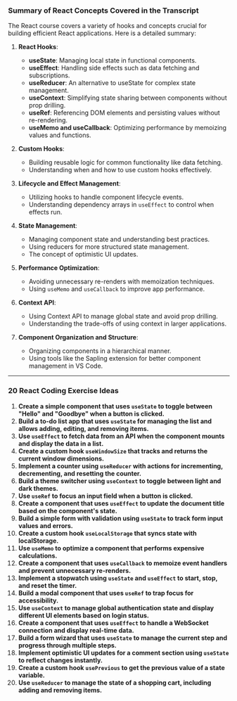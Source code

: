 ### Summary of React Concepts Covered in the Transcript

The React course covers a variety of hooks and concepts crucial for building efficient React applications. Here is a detailed summary:

1. **React Hooks**:
    
    - **useState**: Managing local state in functional components.
    - **useEffect**: Handling side effects such as data fetching and subscriptions.
    - **useReducer**: An alternative to useState for complex state management.
    - **useContext**: Simplifying state sharing between components without prop drilling.
    - **useRef**: Referencing DOM elements and persisting values without re-rendering.
    - **useMemo and useCallback**: Optimizing performance by memoizing values and functions.
2. **Custom Hooks**:
    
    - Building reusable logic for common functionality like data fetching.
    - Understanding when and how to use custom hooks effectively.
3. **Lifecycle and Effect Management**:
    
    - Utilizing hooks to handle component lifecycle events.
    - Understanding dependency arrays in `useEffect` to control when effects run.
4. **State Management**:
    
    - Managing component state and understanding best practices.
    - Using reducers for more structured state management.
    - The concept of optimistic UI updates.
5. **Performance Optimization**:
    
    - Avoiding unnecessary re-renders with memoization techniques.
    - Using `useMemo` and `useCallback` to improve app performance.
6. **Context API**:
    
    - Using Context API to manage global state and avoid prop drilling.
    - Understanding the trade-offs of using context in larger applications.
7. **Component Organization and Structure**:
    
    - Organizing components in a hierarchical manner.
    - Using tools like the Sapling extension for better component management in VS Code.

---

### 20 React Coding Exercise Ideas

1. **Create a simple component that uses `useState` to toggle between "Hello" and "Goodbye" when a button is clicked.**
2. **Build a to-do list app that uses `useState` for managing the list and allows adding, editing, and removing items.**
3. **Use `useEffect` to fetch data from an API when the component mounts and display the data in a list.**
4. **Create a custom hook `useWindowSize` that tracks and returns the current window dimensions.**
5. **Implement a counter using `useReducer` with actions for incrementing, decrementing, and resetting the counter.**
6. **Build a theme switcher using `useContext` to toggle between light and dark themes.**
7. **Use `useRef` to focus an input field when a button is clicked.**
8. **Create a component that uses `useEffect` to update the document title based on the component's state.**
9. **Build a simple form with validation using `useState` to track form input values and errors.**
10. **Create a custom hook `useLocalStorage` that syncs state with localStorage.**
11. **Use `useMemo` to optimize a component that performs expensive calculations.**
12. **Create a component that uses `useCallback` to memoize event handlers and prevent unnecessary re-renders.**
13. **Implement a stopwatch using `useState` and `useEffect` to start, stop, and reset the timer.**
14. **Build a modal component that uses `useRef` to trap focus for accessibility.**
15. **Use `useContext` to manage global authentication state and display different UI elements based on login status.**
16. **Create a component that uses `useEffect` to handle a WebSocket connection and display real-time data.**
17. **Build a form wizard that uses `useState` to manage the current step and progress through multiple steps.**
18. **Implement optimistic UI updates for a comment section using `useState` to reflect changes instantly.**
19. **Create a custom hook `usePrevious` to get the previous value of a state variable.**
20. **Use `useReducer` to manage the state of a shopping cart, including adding and removing items.**